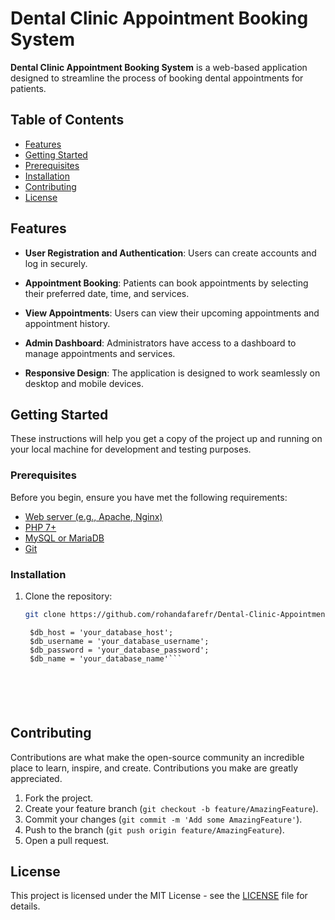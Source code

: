 # Dental Clinic Appointment Booking System

**Dental Clinic Appointment Booking System** is a web-based application designed to streamline the process of booking dental appointments for patients.

## Table of Contents

- [Features](#features)
- [Getting Started](#getting-started)
- [Prerequisites](#prerequisites)
- [Installation](#installation)
- [Contributing](#contributing)
- [License](#license)


## Features

- **User Registration and Authentication**: Users can create accounts and log in securely.

- **Appointment Booking**: Patients can book appointments by selecting their preferred date, time, and services.

- **View Appointments**: Users can view their upcoming appointments and appointment history.

- **Admin Dashboard**: Administrators have access to a dashboard to manage appointments and services.

- **Responsive Design**: The application is designed to work seamlessly on desktop and mobile devices.


## Getting Started

These instructions will help you get a copy of the project up and running on your local machine for development and testing purposes.

### Prerequisites

Before you begin, ensure you have met the following requirements:

- [Web server (e.g., Apache, Nginx)](https://httpd.apache.org/docs/2.4/install.html)
- [PHP 7+](https://www.php.net/downloads.php)
- [MySQL or MariaDB](https://dev.mysql.com/downloads/installer/)
- [Git](https://git-scm.com/book/en/v2/Getting-Started-Installing-Git)


### Installation

1. Clone the repository:

   ```bash
   git clone https://github.com/rohandafarefr/Dental-Clinic-Appointment-System.git

   ```
   ```
    $db_host = 'your_database_host';
    $db_username = 'your_database_username';
    $db_password = 'your_database_password';
    $db_name = 'your_database_name'```






## Contributing

Contributions are what make the open-source community an incredible place to learn, inspire, and create. Contributions you make are greatly appreciated.

1. Fork the project.
2. Create your feature branch (`git checkout -b feature/AmazingFeature`).
3. Commit your changes (`git commit -m 'Add some AmazingFeature'`).
4. Push to the branch (`git push origin feature/AmazingFeature`).
5. Open a pull request.



## License

This project is licensed under the MIT License - see the [LICENSE](LICENSE) file for details.
